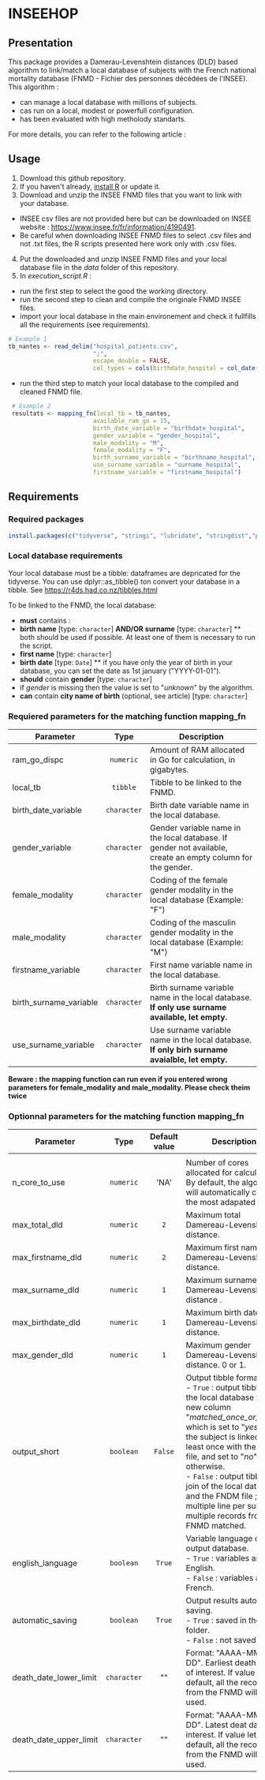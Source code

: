 
# INSEEHOP
## Presentation

This package provides a Damerau-Levenshtein distances (DLD) based algorithm to link/match a local database of subjects with the French national mortality database (FNMD - Fichier des personnes décédées de l'INSEE). This algorithm :
- can manage a local database with millions of subjects.
- cas run on a local, modest or powerfull configuration.
- has been evaluated with high metholody standarts.

For more details, you can refer to the following article :

## Usage
 1. Download this github repository.
 2. If you haven't already, [install R](https://cran.rstudio.com/) or update it.
 3. Download and unzip the INSEE FNMD files that you want to link with your database.
- INSEE csv files are not provided here but can be downloaded on INSEE website : <https://www.insee.fr/fr/information/4190491>. 
- Be careful when downloading INSEE FNMD files to select .csv files and not .txt files, the R scripts presented here work only with .csv files.
 4. Put the downloaded and unzip INSEE FNMD files and your local database file in the _data_ folder of this repository.
 5. In _execution_script.R_ :  
- run the first step to select the good the working directory.
- run the second step to clean and compile the originale FNMD INSEE files.
- import your local database in the main environement and check it fullfills all the requirements (see requirements).
```r
# Example 1
tb_nantes <- read_delim("hospital_patients.csv",
						";",
						escape_double = FALSE,
						col_types = cols(birthdate_hospital = col_date(format = "%Y-%m-%d")) 
```
- run the third step to match your local database to the compiled and cleaned FNMD file. 
```r
 # Example 2
 resultats <- mapping_fn(local_tb = tb_nantes,
 						available_ram_go = 15,
 						birth_date_variable = "birthdate_hospital",
 						gender_variable = "gender_hospital",
 						male_modality = "M",
 						female_modality = "F",
 						birth_surname_variable = "birthname_hospital",
 						use_surname_variable = "surname_hospital",
 						firstname_variable = "firstname_hospital")
```

## Requirements

### Required packages
```r
install.packages(c("tidyverse", "stringi", "lubridate", "stringdist","parallel","future","future.apply","rlang"))
```
### Local database requirements

Your local database must be a tibble: dataframes are depricated for the tidyverse.
You can use dplyr::as_tibble() ton convert your database in a tibble.
See https://r4ds.had.co.nz/tibbles.html

To be linked to the FNMD, the local database:
* **must** contains :
 * **birth name** [type: `character`] **AND/OR** **surname** [type: `character`]
 ** both should be used if possible. At least one of them is necessary to run the script.
 * **first name** [type: `character`]
 * **birth date** [type: `Date`]
 ** if you have only the year of birth in your database, you can set the date as 1st january ("YYYY-01-01").
* **should** contain **gender** [type: `character`]
 * if _gender_ is missing then the value is set to "_unknown_" by the algorithm.
* **can** contain **city name of birth** (optional, see article) [type: `character`]


### Requiered parameters for the matching function mapping_fn

| Parameter                |     Type    | Description                                                                                             |
|--------------------------|:-----------:|---------------------------------------------------------------------------------------------------------|
| ram_go_dispc             |  `numeric`  | Amount of RAM allocated in Go for calculation, in gigabytes.                                                  |
| local_tb                 |   `tibble`  | Tibble to be linked to the FNMD.                                                                          |
| birth_date_variable      | `character` | Birth date variable name in the local database.                                                               |
| gender_variable          | `character` | Gender variable name in the local database. If gender not available, create an empty column for the gender.                                                                  |
| female_modality          | `character` | Coding of the female gender modality in the local database (Example: "F")                                     |
| male_modality            | `character` | Coding of the masculin gender modality in the local database (Example: "M")                                   |
| firstname_variable       | `character` | First name variable name in the local database.                                                               |
| birth_surname_variable  | `character` |  Birth surname variable name in the local database. **If only use surname available, let empty.** 
| use_surname_variable  | `character` |   Use surname variable name in the local database. **If only birh surname avaialble, let empty.**

**Beware : the mapping function can run even if you entered wrong parameters for female_modality and male_modality. Please check theim twice**

### Optionnal parameters for the matching function mapping_fn

| Parameter               |     Type    | Default value | Description                                                                                                                                                                                                                            |
|-------------------------|:-----------:|:-------------:|----------------------------------------------------------------------------------------------------------------------------------------------------------------------------------------------------------------------------------------|
                                                                                                                                                                                          |
| n_core_to_use           |  `numeric`  |      'NA'     | Number of cores allocated for calculation. By default, the algorithm will automatically choose the most adapated .                                                                                                                                                                                             |
| max_total_dld           |  `numeric`  |      `2`      | Maximum total Damereau-Levenshtein distance.                                                                                                                                                                                     |
| max_firstname_dld       |  `numeric`  |      `2`      | Maximum first name Damereau-Levenshtein distance.                                                                                                                                                                                |
| max_surname_dld         |  `numeric`  |      `1`      | Maximum surname Damereau-Levenshtein distance .                                                                                                                                                                                   |
| max_birthdate_dld       |  `numeric`  |      `1`      | Maximum birth date Damereau-Levenshtein distance.                                                                                                                                                                                |
| max_gender_dld          |  `numeric`  |      `1`      | Maximum gender Damereau-Levenshtein distance. 0 or 1.                                                                                                                                                                                    |
| output_short            |  `boolean`  |    `False`    | Output tibble format.<br>- `True` : output tibble is the local database with a new column "_matched_once_or_more_" which is set to "_yes_" if the subject is linked  at least once with the FNMD file, and set to "_no_" otherwise.<br>- `False` : output tibble is a join of the local database and the FNDM file ; multiple line per subject if multiple records from the FNMD matched. |
| english_language        |  `boolean`  |    `True`     | Variable language of the output database.<br>- `True` : variables are in English.<br>- `False` : variables are in French.                                                                                                     |
| automatic_saving        |  `boolean`  |    `True`     | Output results automatic saving.<br>- `True` : saved in the _data_ folder.<br>- `False` : not saved                                                                                                       |
| death_date_lower_limit   | `character` |""| Format: "AAAA-MM-DD". Earliest death date of interest. If value let by default, all the records from the FNMD will be used. |
| death_date_upper_limit   | `character` |""| Format: "AAAA-MM-DD". Latest deat date of interest.  If value let by default, all the records from the FNMD will be used.     |

